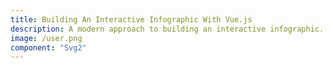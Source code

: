```yaml
---
title: Building An Interactive Infographic With Vue.js
description: A modern approach to building an interactive infographic.
image: /user.png
component: "Svg2"
---
```


